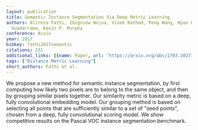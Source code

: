 ```yaml
---
layout: publication
title: Semantic Instance Segmentation Via Deep Metric Learning
authors: Alireza Fathi, Zbigniew Wojna, Vivek Rathod, Peng Wang, Hyun Oh Song, Sergio
  Guadarrama, Kevin P. Murphy
conference: Arxiv
year: 2017
bibkey: fathi2017semantic
citations: 231
additional_links: [{name: Paper, url: 'https://arxiv.org/abs/1703.10277'}]
tags: ["Distance Metric Learning"]
short_authors: Fathi et al.
---
```

We propose a new method for semantic instance segmentation, by first
computing how likely two pixels are to belong to the same object, and then by
grouping similar pixels together. Our similarity metric is based on a deep,
fully convolutional embedding model. Our grouping method is based on selecting
all points that are sufficiently similar to a set of "seed points", chosen from
a deep, fully convolutional scoring model. We show competitive results on the
Pascal VOC instance segmentation benchmark.